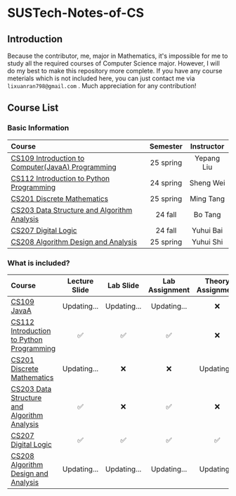 # SUSTech-Notes-of-CS

## Introduction
  Because the contributor, me, major in Mathematics, it's impossible for me to study all the required courses of Computer Science major. However, I will do my best to make this repository more complete. If you have any course meterials which is not included here, you can just contact me via `lixuanran798@gmail.com` . Much appreciation for any contribution!

## Course List

### Basic Information

| Course | Semester | Instructor |
| :-------- | :-------: | :-------: |
| [CS109 Introduction to Computer(JavaA) Programming ](./CS109%20Introduction%20to%20Computer(JavaA)%20Programming%20) | 25 spring | Yepang Liu |
| [CS112 Introduction to Python Programming ](./CS112%20Introduction%20to%20Python%20Programming%20)  | 24 spring | Sheng Wei |
| [CS201 Discrete Mathematics ](./CS201%20Discrete%20Mathematics%20) | 25 spring | Ming Tang |
| [CS203 Data Structure and Algorithm Analysis ](./CS203%20Data%20Structure%20and%20Algorithm%20Analysis%20) | 24 fall | Bo Tang |
| [CS207 Digital Logic ](./CS207%20Digital%20Logic%20) | 24 fall | Yuhui Bai |
| [CS208 Algorithm Design and Analysis ](./CS208%20Algorithm%20Design%20and%20Analysis%20) | 25 spring | Yuhui Shi |

### What is included?

| Course | Lecture Slide | Lab Slide | Lab Assignment | Theory Assignment | Quiz | Project |
| :-------- | :-------: | :-------: | :-------: | :-------: | :-------: | :-------: |
| [CS109 JavaA ](./CS109%20Introduction%20to%20Computer(JavaA)%20Programming%20) | Updating... | Updating... | Updating... | ❌ | Updating... | Updating... | 
| [CS112 Introduction to Python Programming ](./CS112%20Introduction%20to%20Python%20Programming%20)  | ✅ | ✅ | ✅ | ❌ | ✅ | ❌ |
| [CS201 Discrete Mathematics ](./CS201%20Discrete%20Mathematics%20) | Updating... | ❌ | ❌ | Updating... | Updating... | ✅(optional) |
| [CS203 Data Structure and Algorithm Analysis ](./CS203%20Data%20Structure%20and%20Algorithm%20Analysis%20) | ✅ | ❌ | ✅ | ❌ | ✅ | ❌ |
| [CS207 Digital Logic ](./CS207%20Digital%20Logic%20) | ✅ | ✅ | ✅ | ✅ | ✅(lab, online) | ✅ |
| [CS208 Algorithm Design and Analysis ](./CS208%20Algorithm%20Design%20and%20Analysis%20) | Updating... | Updating... | Updating... | Updating... | Updating... | ❌ |






